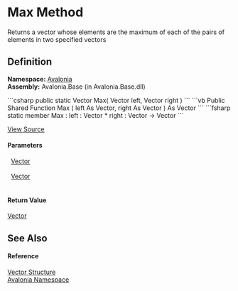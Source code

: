 # Max Method


Returns a vector whose elements are the maximum of each of the pairs of elements in two specified vectors



## Definition
**Namespace:** <a href="N_Avalonia">Avalonia</a>  
**Assembly:** Avalonia.Base (in Avalonia.Base.dll)

<Tabs groupId="api-code-preview">
<TabItem value="csharp" label="C#">
```csharp
public static Vector Max(
	Vector left,
	Vector right
)
```
</TabItem>
<TabItem value="vb" label="VB">
```vb
Public Shared Function Max ( 
	left As Vector,
	right As Vector
) As Vector
```
</TabItem>
<TabItem value="fsharp" label="F#">
```fsharp
static member Max : 
        left : Vector * 
        right : Vector -> Vector 
```
</TabItem>
</Tabs>



<a href="https://github.com/AvaloniaUI/Avalonia/tree/master/src/Avalonia.Base/Vector.cs#L381" title="View the source code">View Source</a>



#### Parameters
<dl><dt>  <a href="T_Avalonia_Vector">Vector</a></dt><dd> </dd><dt>  <a href="T_Avalonia_Vector">Vector</a></dt><dd> </dd></dl>

#### Return Value
<a href="T_Avalonia_Vector">Vector</a>

## See Also


#### Reference
<a href="T_Avalonia_Vector">Vector Structure</a>  
<a href="N_Avalonia">Avalonia Namespace</a>  

